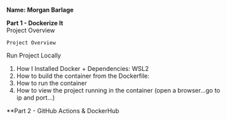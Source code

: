 **Name: Morgan Barlage**

**Part 1 - Dockerize It** <br />
Project Overview
```
Project Overview
```
Run Project Locally
1. How I Installed Docker + Dependencies: WSL2
2. How to build the container from the Dockerfile:
3. How to run the container
4. How to view the project running in the container (open a browser...go to ip and port...)

**Part 2 - GitHub Actions & DockerHub
